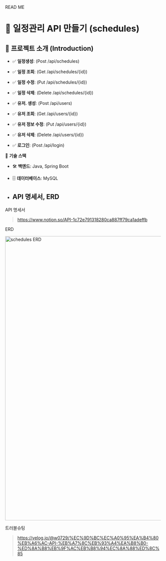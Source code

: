 READ ME

# 📌 일정관리 API 만들기 (schedules)

## 🚀 프로젝트 소개 (Introduction)

- ✅ **일정생성**: (Post /api/schedules)
- ✅ **일정 조회**: (Get /api/schedules/{id})
- ✅ **일정 수정**: (Put  /api/schedules/{id})
- ✅ **일정 삭제**: (Delete  /api/schedules/{id})

- ✅ **유저. 생성**: (Post /api/users)
- ✅ **유저 조회**: (Get /api/users/{id})
- ✅ **유저 정보 수정**: (Put /api/users/{id})
- ✅ **유저 삭제**: (Delete /api/users/{id})

- ✅ **로그인**: (Post /api/login)

📌 **기술 스택**  
- 🛠 **백엔드**: Java, Spring Boot  
- 🗄 **데이터베이스**: MySQL

- <h2>API 명세서, ERD </h2>

API 명세서 
> https://www.notion.so/API-1c72e791318280ca887ff79ca1adeffb

ERD

<img width="920" alt="schedules ERD" src="https://github.com/user-attachments/assets/6249c5d5-2618-4586-a51d-ae4431e31460" />

트러블슈팅
> https://velog.io/@w0729/%EC%9D%BC%EC%A0%95%EA%B4%80%EB%A6%AC-API-%EB%A7%8C%EB%93%A4%EA%B8%B0-%ED%8A%B8%EB%9F%AC%EB%B8%94%EC%8A%88%ED%8C%85
